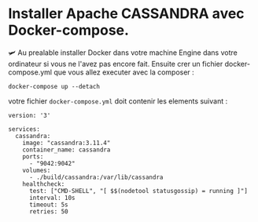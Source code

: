 # Installer Apache CASSANDRA avec Docker-compose.

🛩️ Au prealable installer Docker dans votre machine Engine dans votre ordinateur si vous ne l'avez pas encore fait.
Ensuite  crer un fichier docker-compose.yml que vous allez executer avec la composer :

``` 
docker-compose up --detach

```

votre fichier `docker-compose.yml` doit contenir les elements suivant :

```
version: '3'

services:
  cassandra:
    image: "cassandra:3.11.4"
    container_name: cassandra
    ports:
      - "9042:9042"
    volumes:
      - ./build/cassandra:/var/lib/cassandra
    healthcheck:
      test: ["CMD-SHELL", "[ $$(nodetool statusgossip) = running ]"]
      interval: 10s
      timeout: 5s
      retries: 50
      
```

